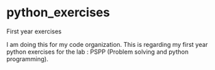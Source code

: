 # python_exercises
First year exercises

I am doing this for my code organization. This is regarding my first year python exercises for the lab : PSPP
(Problem solving and python programming).

